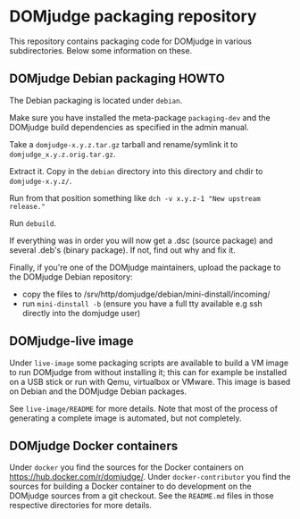 # DOMjudge packaging repository

This repository contains packaging code for DOMjudge in various
subdirectories. Below some information on these.


## DOMjudge Debian packaging HOWTO

The Debian packaging is located under `debian`.

Make sure you have installed the meta-package `packaging-dev` and the
DOMjudge build dependencies as specified in the admin manual.

Take a `domjudge-x.y.z.tar.gz` tarball and rename/symlink it to
`domjudge_x.y.z.orig.tar.gz`.

Extract it. Copy in the `debian` directory into this directory and
chdir to `domjudge-x.y.z/`.

Run from that position something like
`dch -v x.y.z-1 "New upstream release."`

Run `debuild`.

If everything was in order you will now get a .dsc (source package)
and several .deb's (binary package). If not, find out why and fix it.

Finally, if you're one of the DOMjudge maintainers, upload the package
to the DOMjudge Debian repository:
- copy the files to /srv/http/domjudge/debian/mini-dinstall/incoming/
- run `mini-dinstall -b` (ensure you have a full tty available e.g ssh
  directly into the domjudge user)


## DOMjudge-live image

Under `live-image` some packaging scripts are available to build a VM
image to run DOMjudge from without installing it; this can for example
be installed on a USB stick or run with Qemu, virtualbox or VMware.
This image is based on Debian and the DOMjudge Debian packages.

See `live-image/README` for more details. Note that most of the process
of generating a complete image is automated, but not completely.


## DOMjudge Docker containers

Under `docker` you find the sources for the Docker containers on
https://hub.docker.com/r/domjudge/. Under `docker-contributor` you
find the sources for building a Docker container to do development
on the DOMjudge sources from a git checkout. See the `README.md` files
in those respective directories for more details.
